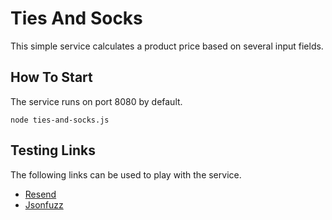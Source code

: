 # Ties And Socks

This simple service calculates a product price based on several input fields.

## How To Start

The service runs on port 8080 by default.

	node ties-and-socks.js

## Testing Links

The following links can be used to play with the service.

* [Resend](https://suite.websecurify.com/apps/resend/#request=POST%20http%3A%2F%2Flocalhost%3A8080%2F%20HTTP%2F1.1%0AContent-Type%3A%20application%2Fjson%0A%0A%7B%22code%22%3A%20%22USD%22%2C%20%22quantity%22%3A1%2C%20%22item%22%3A%20%22tie%22%7D%0A)
* [Jsonfuzz](https://suite.websecurify.com/apps/jsonfuzz/#request=POST%20http%3A%2F%2Flocalhost%3A8080%2F%20HTTP%2F1.1%0AContent-Type%3A%20application%2Fjson%0A%0A%7B%22code%22%3A%20%22USD%22%2C%20%22quantity%22%3A1%2C%20%22item%22%3A%20%22tie%22%7D%0A)
